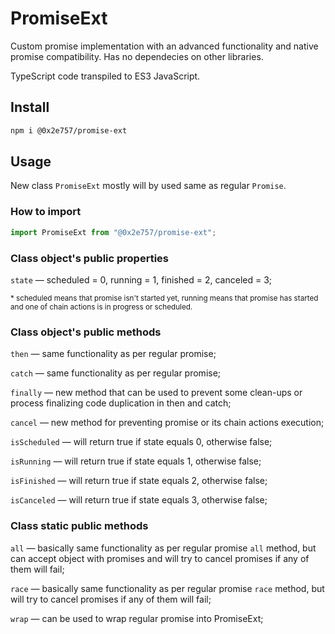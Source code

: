 # PromiseExt

Custom promise implementation with an advanced functionality and native promise compatibility. Has no dependecies on other libraries.

TypeScript code transpiled to ES3 JavaScript.

## Install

```bash
npm i @0x2e757/promise-ext
```

## Usage

New class `PromiseExt` mostly will by used same as regular `Promise`.

### How to import

```typescript
import PromiseExt from "@0x2e757/promise-ext";
```

### Class object's public properties

`state` — scheduled = 0, running = 1, finished = 2, canceled = 3;

<sub>\* scheduled means that promise isn't started yet, running means that promise has started and one of chain actions is in progress or scheduled.</sub>

### Class object's public methods

`then` — same functionality as per regular promise;

`catch` — same functionality as per regular promise;

`finally` — new method that can be used to prevent some clean-ups or process finalizing code duplication in then and catch; 

`cancel` — new method for preventing promise or its chain actions execution;

`isScheduled` — will return true if state equals 0, otherwise false;

`isRunning` — will return true if state equals 1, otherwise false;

`isFinished` — will return true if state equals 2, otherwise false;

`isCanceled` — will return true if state equals 3, otherwise false;

### Class static public methods

`all` — basically same functionality as per regular promise `all` method, but can accept object with promises and will try to cancel promises if any of them will fail;

`race` — basically same functionality as per regular promise `race` method, but will try to cancel promises if any of them will fail;

`wrap` — can be used to wrap regular promise into PromiseExt;